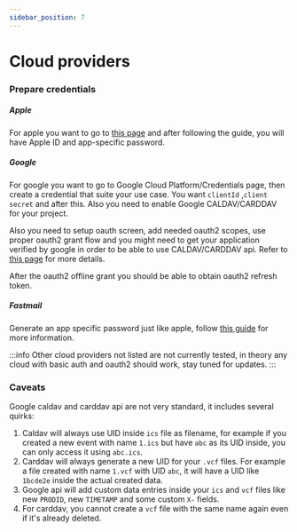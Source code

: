 ```yaml
---
sidebar_position: 7
---
```


# Cloud providers

### Prepare credentials

##### Apple

For apple you want to go to [this page](https://support.apple.com/en-us/HT204397) and after following the guide, you will have Apple ID and app-specific password.

##### Google

For google you want to go to Google Cloud Platform/Credentials page, then create a credential that suite your use case. You want `clientId` ,`client secret` and after this. Also you need to enable Google CALDAV/CARDDAV for your project.

Also you need to setup oauth screen, add needed oauth2 scopes, use proper oauth2 grant flow and you might need to get your application verified by google in order to be able to use CALDAV/CARDDAV api. Refer to [this page](https://developers.google.com/identity/protocols/oauth2) for more details.

After the oauth2 offline grant you should be able to obtain oauth2 refresh token.

##### Fastmail

Generate an app specific password just like apple, follow [this guide](https://www.fastmail.help/hc/en-us/articles/360058752834) for more information.

:::info
Other cloud providers not listed are not currently tested, in theory any cloud with basic auth and oauth2 should work, stay tuned for updates.
:::

### Caveats

Google caldav and carddav api are not very standard, it includes several quirks:

1. Caldav will always use UID inside `ics` file as filename, for example if you created a new event with name `1.ics` but have `abc` as its UID inside, you can only access it using `abc.ics`.
2. Carddav will always generate a new UID for your `.vcf` files. For example a file created with name `1.vcf` with UID `abc`, it will have a UID like `1bcde2e` inside the actual created data.
3. Google api will add custom data entries inside your `ics` and `vcf` files like new `PRODID`, new `TIMETAMP` and some custom `X-` fields.
4. For carddav, you cannot create a `vcf` file with the same name again even if it's already deleted.
